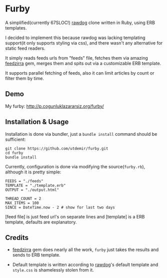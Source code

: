 Furby
=====

A simplified(currently 67SLOC!) [rawdog][] clone written in Ruby, using ERB templates.

I decided to implement this because rawdog was lacking templating support(it only supports styling via css), and there wasn't any alternative for static feed readers. 

It simply reads feeds urls from "feeds" file, fetches them via amazing [feedzirra][] gem, merges them and spits out via a customizable ERB template.  
  
It supports parallel fetching of feeds, also it can limit articles by count or filter them by time.   

Demo
----
My furby: http://p.cogunluklazararsiz.org/furby/
  
Installation & Usage
--------------------

Installation is done via bundler, just a `bundle install` command should be sufficient:

    git clone https://github.com/utdemir/furby.git
    cd furby
    bundle install
  
Currently, configuration is done via modifying the source(`furby.rb`), although it is pretty simple:
    
    FEEDS = "./feeds"
    TEMPLATE = "./template.erb"
    OUTPUT = "./output.html"
    
    THREAD_COUNT = 2
    MAX_ITEMS = 100
    SINCE = DateTime.now - 2 # show for last two days
    
[feed file] is just feed url's on separate lines and [template] is a ERB template, defaults are explanatory.  

Credits
-------

* [feedzirra] gem does nearly all the work, `furby` just takes the results and sends to ERB template.
    
* Default template is written according to [rawdog][]'s default template and `style.css` is shamelessly stolen from it.
  
    
[rawdog]: http://offog.org/code/rawdog/
[feedzirra]: https://github.com/pauldix/feedzirra

